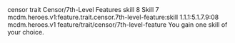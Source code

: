 <ability>
  <metadata>
    <class>censor</class>
    <feature_type>trait</feature_type>
    <file_dpath>Censor/7th-Level Features</file_dpath>
    <item_id>skill</item_id>
    <item_index>8</item_index>
    <item_name>Skill</item_name>
    <level>7</level>
    <scc>mcdm.heroes.v1:feature.trait.censor.7th-level-feature:skill</scc>
    <scdc>1.1.1:5.1.7.9:08</scdc>
    <source>mcdm.heroes.v1</source>
    <type>feature/trait/censor/7th-level-feature</type>
  </metadata>
  <effects>
    <effect type="mundane">You gain one skill of your choice.</effect>
  </effects>
</ability>
